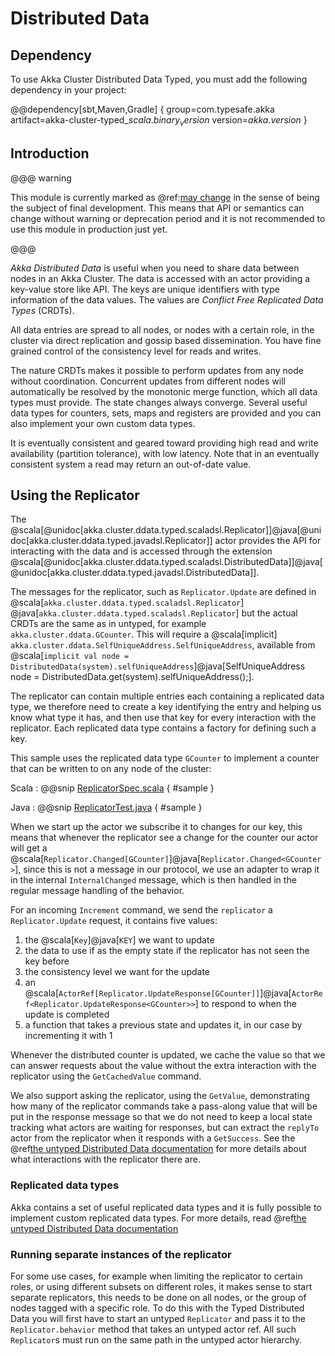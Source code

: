 # Distributed Data

## Dependency

To use Akka Cluster Distributed Data Typed, you must add the following dependency in your project:

@@dependency[sbt,Maven,Gradle] {
  group=com.typesafe.akka
  artifact=akka-cluster-typed_$scala.binary_version$
  version=$akka.version$
}

## Introduction

@@@ warning

This module is currently marked as @ref:[may change](../common/may-change.md) in the sense
  of being the subject of final development. This means that API or semantics can
  change without warning or deprecation period and it is not recommended to use
  this module in production just yet.

@@@

*Akka Distributed Data* is useful when you need to share data between nodes in an
Akka Cluster. The data is accessed with an actor providing a key-value store like API.
The keys are unique identifiers with type information of the data values. The values
are *Conflict Free Replicated Data Types* (CRDTs).

All data entries are spread to all nodes, or nodes with a certain role, in the cluster
via direct replication and gossip based dissemination. You have fine grained control
of the consistency level for reads and writes.

The nature CRDTs makes it possible to perform updates from any node without coordination.
Concurrent updates from different nodes will automatically be resolved by the monotonic
merge function, which all data types must provide. The state changes always converge.
Several useful data types for counters, sets, maps and registers are provided and
you can also implement your own custom data types.

It is eventually consistent and geared toward providing high read and write availability
(partition tolerance), with low latency. Note that in an eventually consistent system a read may return an
out-of-date value.

## Using the Replicator

The @scala[@unidoc[akka.cluster.ddata.typed.scaladsl.Replicator]]@java[@unidoc[akka.cluster.ddata.typed.javadsl.Replicator]] 
actor provides the API for interacting with the data and is accessed through the extension 
@scala[@unidoc[akka.cluster.ddata.typed.scaladsl.DistributedData]]@java[@unidoc[akka.cluster.ddata.typed.javadsl.DistributedData]].

The messages for the replicator, such as `Replicator.Update` are defined in @scala[`akka.cluster.ddata.typed.scaladsl.Replicator`]
@java[`akka.cluster.ddata.typed.scaladsl.Replicator`] but the actual CRDTs are the 
same as in untyped, for example `akka.cluster.ddata.GCounter`. This will require a @scala[implicit] `akka.cluster.ddata.SelfUniqueAddress.SelfUniqueAddress`,
available from @scala[`implicit val node = DistributedData(system).selfUniqueAddress`]@java[SelfUniqueAddress node = DistributedData.get(system).selfUniqueAddress();].

The replicator can contain multiple entries each containing a replicated data type, we therefore need to create a 
key identifying the entry and helping us know what type it has, and then use that key for every interaction with
the replicator. Each replicated data type contains a factory for defining such a key.

This sample uses the replicated data type `GCounter` to implement a counter that can be written to on any node of the
cluster: 

Scala
:  @@snip [ReplicatorSpec.scala](/akka-cluster-typed/src/test/scala/akka/cluster/ddata/typed/scaladsl/ReplicatorSpec.scala) { #sample }

Java
:  @@snip [ReplicatorTest.java](/akka-cluster-typed/src/test/java/akka/cluster/ddata/typed/javadsl/ReplicatorTest.java) { #sample }


When we start up the actor we subscribe it to changes for our key, this means that whenever the replicator see a change
for the counter our actor will get a @scala[`Replicator.Changed[GCounter]`]@java[`Replicator.Changed<GCounter>`], since
this is not a message in our protocol, we use an adapter to wrap it in the internal `InternalChanged` message, which
is then handled in the regular message handling of the behavior. 

For an incoming `Increment` command, we send the `replicator` a `Replicator.Update` request, it contains five values:

 1. the @scala[`Key`]@java[`KEY`] we want to update
 1. the data to use if as the empty state if the replicator has not seen the key before
 1. the consistency level we want for the update
 1. an @scala[`ActorRef[Replicator.UpdateResponse[GCounter]]`]@java[`ActorRef<Replicator.UpdateResponse<GCounter>>`] 
    to respond to when the update is completed
 1. a function that takes a previous state and updates it, in our case by incrementing it with 1

Whenever the distributed counter is updated, we cache the value so that we can answer requests about the value without
the extra interaction with the replicator using the `GetCachedValue` command.

We also support asking the replicator, using the `GetValue`, demonstrating how many of the replicator commands take
a pass-along value that will be put in the response message so that we do not need to keep a local state tracking
what actors are waiting for responses, but can extract the `replyTo` actor from the replicator when it responds 
with a `GetSuccess`. See the @ref[the untyped Distributed Data documentation](../distributed-data.md#using-the-replicator)
for more details about what interactions with the replicator there are.


### Replicated data types

Akka contains a set of useful replicated data types and it is fully possible to implement custom replicated data types. 
For more details, read @ref[the untyped Distributed Data documentation](../distributed-data.md#data-types) 


### Running separate instances of the replicator

For some use cases, for example when limiting the replicator to certain roles, or using different subsets on different roles,
it makes sense to start separate replicators, this needs to be done on all nodes, or 
the group of nodes tagged with a specific role. To do this with the Typed Distributed Data you will first
have to start an untyped `Replicator` and pass it to the `Replicator.behavior` method that takes an untyped
actor ref. All such `Replicator`s must run on the same path in the untyped actor hierarchy.
 
